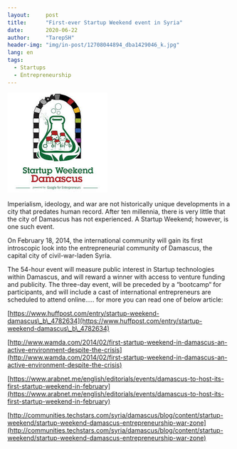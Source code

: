 ```yaml
---
layout:     post
title:      "First-ever Startup Weekend event in Syria"
date:       2020-06-22 
author:     "TarepSH"
header-img: "img/in-post/12708044894_dba1429046_k.jpg"
lang: en
tags:
  - Startups
  - Entrepreneurship 
---
```

![](/img/in-post/download.jpg)

Imperialism, ideology, and war are not historically unique developments in a city that predates human record. After ten millennia, there is very little that the city of Damascus has not experienced. A Startup Weekend; however, is one such event.

On February 18, 2014, the international community will gain its first introscopic look into the entrepreneurial community of Damascus, the capital city of civil-war-laden Syria.

The 54-hour event will measure public interest in Startup technologies within Damascus, and will reward a winner with access to venture funding and publicity. The three-day event, will be preceded by a “bootcamp“ for participants, and will include a cast of international entrepreneurs are scheduled to attend online..... for more you can read one of below article:

[https://www.huffpost.com/entry/startup-weekend-damascus\_b\_4782634](https://www.huffpost.com/entry/startup-weekend-damascus\_b\_4782634)

[http://www.wamda.com/2014/02/first-startup-weekend-in-damascus-an-active-environment-despite-the-crisis](http://www.wamda.com/2014/02/first-startup-weekend-in-damascus-an-active-environment-despite-the-crisis)

[https://www.arabnet.me/english/editorials/events/damascus-to-host-its-first-startup-weekend-in-february](https://www.arabnet.me/english/editorials/events/damascus-to-host-its-first-startup-weekend-in-february)

[http://communities.techstars.com/syria/damascus/blog/content/startup-weekend/startup-weekend-damascus-entrepreneurship-war-zone](http://communities.techstars.com/syria/damascus/blog/content/startup-weekend/startup-weekend-damascus-entrepreneurship-war-zone)
